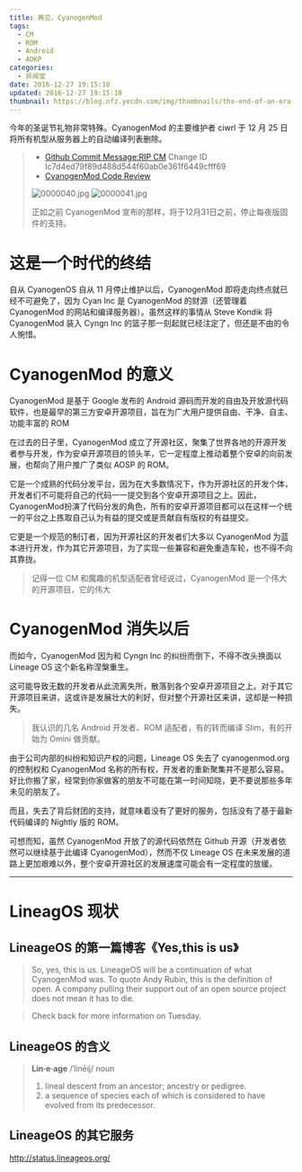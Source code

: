 ```yaml
---
title: 再见，CyanogenMod
tags:
  - CM
  - ROM
  - Android
  - AOKP
categories:
  - 异闻堂
date: 2016-12-27 19:15:10
updated: 2016-12-27 19:15:10
thumbnail: https://blog.nfz.yecdn.com/img/thumbnails/the-end-of-an-era-of-cyanogenmod.png!blogth
---
```


今年的圣诞节礼物非常特殊。CyanogenMod 的主要维护者 ciwrl 于 12 月 25 日将所有机型从服务器上的自动编译列表删除。

<!--more-->

> - [Github Commit Message:RIP CM](https://github.com/CyanogenMod/hudson/commit/a46504638f2276664a9da19c570dd43dcc75efe2) Change ID Ic7d4ed79f89d488d544f60ab0e361f6449cfff69
> - [CyanogenMod Code Review](https://u.vss.im/XKAw8)
>
> ![0000040.jpg](https://p0.ssl.qhmsg.com/t011ecb6e9867f7e144.jpg)
> ![0000041.jpg](https://p0.ssl.qhmsg.com/t0173e97aa102398cbf.jpg)
>
> 正如之前 CyanogenMod 宣布的那样，将于12月31日之前，停止每夜版固件的支持。

# 这是一个时代的终结

自从 CyanogenOS 自从 11 月停止维护以后，CyanogenMod 即将走向终点就已经不可避免了，因为 Cyan Inc 是 CyanogenMod 的财源（还管理着 CyanogenMod 的网站和编译服务器）。虽然这样的事情从 Steve Kondik 将 CyanogenMod 装入 Cyngn Inc 的篮子那一刻起就已经注定了，但还是不由的令人惋惜。

# CyanogenMod 的意义

CyanogenMod 是基于 Google 发布的 Android 源码而开发的自由及开放源代码软件，也是最早的第三方安卓开源项目，旨在为广大用户提供自由、干净、自主、功能丰富的 ROM

在过去的日子里，CyanogenMod 成立了开源社区，聚集了世界各地的开源开发者参与开发，作为安卓开源项目的领头羊，它一定程度上推动着整个安卓的向前发展，也帮向了用户推广了类似 AOSP 的 ROM。

它是一个成熟的代码分发平台，因为在大多数情况下，作为开源社区的开发个体，开发者们不可能将自己的代码一一提交到各个安卓开源项目之上。因此，CyanogenMod扮演了代码分发的角色，所有的安卓开源项目都可以在这样一个统一的平台之上拣取自己认为有益的提交或是贡献自有版权的有益提交。

它更是一个规范的制订者，因为开源社区的开发者们大多以 CyanogenMod 为蓝本进行开发，作为其它开源项目，为了实现一些兼容和避免重造车轮，也不得不向其靠拢。

> 记得一位 CM 和魔趣的机型适配者曾经说过，CyanogenMod 是一个伟大的开源项目，它的伟大

# CyanogenMod 消失以后

而如今，CyanogenMod 因为和 Cyngn Inc 的纠纷而倒下，不得不改头换面以 Lineage OS 这个新名称涅槃重生。

这可能导致无数的开发者从此流离失所，散落到各个安卓开源项目之上。对于其它开源项目来讲，这或许是发展壮大的利好，但对整个开源社区来讲，这却是一种损失。

> 我认识的几名 Android 开发者、ROM 适配者，有的转而编译 Slim，有的开始为 Omini 做贡献。

由于公司内部的纠纷和知识产权的问题，Lineage OS 失去了 cyanogenmod.org 的控制权和 CyanogenMod 名称的所有权，开发者的重新聚集并不是那么容易。好比你搬了家，经常到你家做客的朋友不可能在第一时间知晓，更不要说那些多年未见的朋友了。

而且，失去了背后财团的支持，就意味着没有了更好的服务，包括没有了基于最新代码编译的 Nightly 版的 ROM。

可想而知，虽然 CyanogenMod 开放了的源代码依然在 Github 开源（开发者依然可以继续基于此编译 CyanogenMod），然而不仅 Lineage OS 在未来发展的道路上更加艰难以外，整个安卓开源社区的发展速度可能会有一定程度的放缓。

-----

# LineagOS 现状

## LineageOS 的第一篇博客《Yes,this is us》

> So, yes, this is us. LineageOS will be a continuation of what CyanogenMod was. To quote Andy Rubin, this is the definition of open. A company pulling their support out of an open source project does not mean it has to die.

> Check back for more information on Tuesday.

## LineageOS 的含义

> **Lin·e·age**
> /ˈlinēij/
> noun
> 1. lineal descent from an ancestor; ancestry or pedigree.
> 2. a sequence of species each of which is considered to have evolved from its predecessor.

## LineageOS 的其它服务

http://status.lineageos.org/
